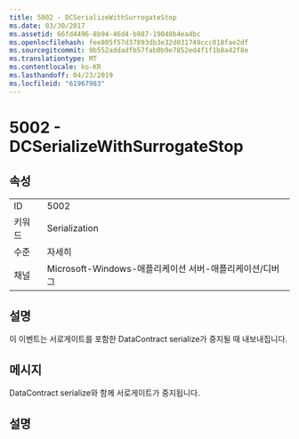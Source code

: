 ```yaml
---
title: 5002 - DCSerializeWithSurrogateStop
ms.date: 03/30/2017
ms.assetid: 66fd4496-8b94-46d4-b987-19040b4ea4bc
ms.openlocfilehash: fee805f57d37893db3e32d031749ccc018fae2df
ms.sourcegitcommit: 9b552addadfb57fab0b9e7852ed4f1f1b8a42f8e
ms.translationtype: MT
ms.contentlocale: ko-KR
ms.lasthandoff: 04/23/2019
ms.locfileid: "61967983"
---
```

# <a name="5002---dcserializewithsurrogatestop"></a>5002 - DCSerializeWithSurrogateStop
## <a name="properties"></a>속성  
  
|||  
|-|-|  
|ID|5002|  
|키워드|Serialization|  
|수준|자세히|  
|채널|Microsoft-Windows-애플리케이션 서버-애플리케이션/디버그|  
  
## <a name="description"></a>설명  
 이 이벤트는 서로게이트를 포함한 DataContract serialize가 중지될 때 내보내집니다.  
  
## <a name="message"></a>메시지  
 DataContract serialize와 함께 서로게이트가 중지됩니다.  
  
## <a name="details"></a>설명

